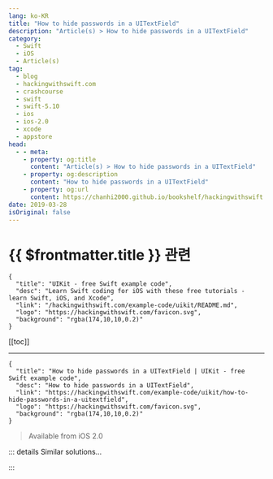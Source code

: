 ```yaml
---
lang: ko-KR
title: "How to hide passwords in a UITextField"
description: "Article(s) > How to hide passwords in a UITextField"
category:
  - Swift
  - iOS
  - Article(s)
tag: 
  - blog
  - hackingwithswift.com
  - crashcourse
  - swift
  - swift-5.10
  - ios
  - ios-2.0
  - xcode
  - appstore
head:
  - - meta:
    - property: og:title
      content: "Article(s) > How to hide passwords in a UITextField"
    - property: og:description
      content: "How to hide passwords in a UITextField"
    - property: og:url
      content: https://chanhi2000.github.io/bookshelf/hackingwithswift.com/example-code/uikit/how-to-hide-passwords-in-a-uitextfield.html
date: 2019-03-28
isOriginal: false
---
```


# {{ $frontmatter.title }} 관련

```component VPCard
{
  "title": "UIKit - free Swift example code",
  "desc": "Learn Swift coding for iOS with these free tutorials - learn Swift, iOS, and Xcode",
  "link": "/hackingwithswift.com/example-code/uikit/README.md",
  "logo": "https://hackingwithswift.com/favicon.svg",
  "background": "rgba(174,10,10,0.2)"
}
```

[[toc]]

---

```component VPCard
{
  "title": "How to hide passwords in a UITextField | UIKit - free Swift example code",
  "desc": "How to hide passwords in a UITextField",
  "link": "https://hackingwithswift.com/example-code/uikit/how-to-hide-passwords-in-a-uitextfield",
  "logo": "https://hackingwithswift.com/favicon.svg",
  "background": "rgba(174,10,10,0.2)"
}
```

> Available from iOS 2.0

<!-- TODO: 작성 -->

<!--
User text in a `UITextField` is visible by default, but you can enable the iOS text-hiding password functionality just by setting your text field's `isSecureTextEntry` property to be true, like this:

```swift
textField.isSecureTextEntry = true
```

-->

::: details Similar solutions…

<!--
/example-code/uikit/how-to-limit-the-number-of-characters-in-a-uitextfield-or-uitextview">How to limit the number of characters in a UITextField or UITextView 
/example-code/uikit/how-to-move-to-the-next-uitextfield-when-the-user-presses-return">How to move to the next UITextField when the user presses return 
/example-code/uikit/how-to-add-a-uitextfield-to-a-uialertcontroller">How to add a UITextField to a UIAlertController 
/quick-start/swiftui/how-to-hide-the-tab-bar-navigation-bar-or-other-toolbars">How to hide the tab bar, navigation bar, or other toolbars 
/quick-start/swiftui/how-to-hide-the-label-of-a-picker-stepper-toggle-and-more-using-labelshidden">How to hide the label of a Picker, Stepper, Toggle, and more using labelsHidden()</a>
-->

:::

